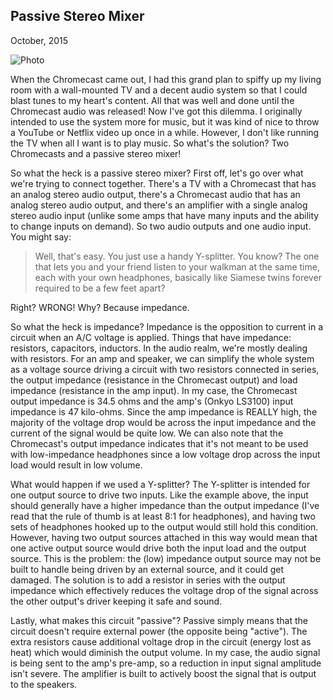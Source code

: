 ## Passive Stereo Mixer
October, 2015

![Photo](http://i.imgur.com/545FAvJm.jpg)

When the Chromecast came out, I had this grand plan to spiffy up my living room with a wall-mounted
TV and a decent audio system so that I could blast tunes to my heart's content. All that was well
and done until the Chromecast audio was released! Now I've got this dilemma. I originally intended
to use the system more for music, but it was kind of nice to throw a YouTube or Netflix video up
once in a while. However, I don't like running the TV when all I want is to play music. So what's
the solution? Two Chromecasts and a passive stereo mixer!

So what the heck is a passive stereo mixer? First off, let's go over what we're trying to connect
together. There's a TV with a Chromecast that has an analog stereo audio output, there's a
Chromecast audio that has an analog stereo audio output, and there's an amplifier with a single
analog stereo audio input (unlike some amps that have many inputs and the ability to change inputs
on demand). So two audio outputs and one audio input. You might say:

> Well, that's easy. You just use a handy Y-splitter. You know? The one that lets you and your
friend listen to your walkman at the same time, each with your own headphones, basically like
Siamese twins forever required to be a few feet apart?

Right? WRONG! Why? Because impedance.

So what the heck is impedance? Impedance is the opposition to current in a circuit when an A/C
voltage is applied. Things that have impedance: resistors, capacitors, inductors. In the audio
realm, we're mostly dealing with resistors. For an amp and speaker, we can simplify the whole system
as a voltage source driving a circuit with two resistors connected in series, the output impedance
(resistance in the Chromecast output) and load impedance (resistance in the amp input). In my case,
the Chromecast output impedance is 34.5 ohms and the amp's (Onkyo LS3100) input impedance is 47
kilo-ohms. Since the amp impedance is REALLY high, the majority of the voltage drop would be across
the input impedance and the current of the signal would be quite low. We can also note that the
Chromecast's output impedance indicates that it's not meant to be used with low-impedance headphones
since a low voltage drop across the input load would result in low volume.

What would happen if we used a Y-splitter? The Y-splitter is intended for one output source to drive
two inputs. Like the example above, the input should generally have a higher impedance than the
output impedance (I've read that the rule of thumb is at least 8:1 for headphones), and having two
sets of headphones hooked up to the output would still hold this condition. However, having two
output sources attached in this way would mean that one active output source would drive both the
input load and the output source. This is the problem: the (low) impedance output source may not be
built to handle being driven by an external source, and it could get damaged. The solution is to add
a resistor in series with the output impedance which effectively reduces the voltage drop of the
signal across the other output's driver keeping it safe and sound.

Lastly, what makes this circuit "passive"? Passive simply means that the circuit doesn't require
external power (the opposite being "active"). The extra resistors cause additional voltage drop
in the circuit (energy lost as heat) which would diminish the output volume. In my case, the audio
signal is being sent to the amp's pre-amp, so a reduction in input signal amplitude isn't severe.
The amplifier is built to actively boost the signal that is output to the speakers.
